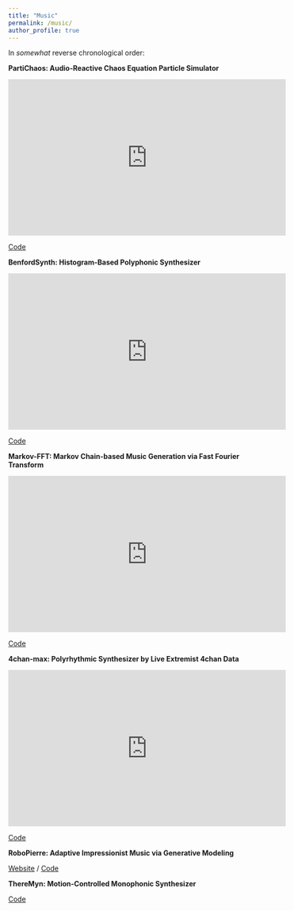 ```yaml
---
title: "Music"
permalink: /music/
author_profile: true
---
```


In *somewhat* reverse chronological order:


**PartiChaos: Audio-Reactive Chaos Equation Particle Simulator**
<iframe width="560" height="315" src="https://www.youtube.com/embed/Sn8szd5sxi4" title="YouTube video player" frameborder="0" allow="accelerometer; autoplay; clipboard-write; encrypted-media; gyroscope; picture-in-picture" allowfullscreen></iframe>

[Code](https://github.com/ZacharyNovack/twisted-signals/tree/main/chaos)

**BenfordSynth: Histogram-Based Polyphonic Synthesizer**
<iframe width="560" height="315" src="https://www.youtube.com/embed/XcQd_Q93snY" title="YouTube video player" frameborder="0" allow="accelerometer; autoplay; clipboard-write; encrypted-media; gyroscope; picture-in-picture" allowfullscreen></iframe>

[Code](https://github.com/ZacharyNovack/twisted-signals/tree/main/benford)


**Markov-FFT: Markov Chain-based Music Generation via Fast Fourier Transform**
<iframe width="560" height="315" src="https://www.youtube.com/embed/YayVKU6B8ns" title="YouTube video player" frameborder="0" allow="accelerometer; autoplay; clipboard-write; encrypted-media; gyroscope; picture-in-picture" allowfullscreen></iframe>

[Code](https://github.com/ZacharyNovack/twisted-signals/tree/main/markov-fft)


**4chan-max: Polyrhythmic Synthesizer by Live Extremist 4chan Data**
<iframe width="560" height="315" src="https://www.youtube.com/embed/2GbdZWir2UA" title="YouTube video player" frameborder="0" allow="accelerometer; autoplay; clipboard-write; encrypted-media; gyroscope; picture-in-picture" allowfullscreen></iframe>

[Code](https://github.com/ZacharyNovack/twisted-signals/tree/main/4chan-max)


**RoboPierre: Adaptive Impressionist Music via Generative Modeling**

[Website](https://robopierre.glitch.me) / [Code](https://github.com/ZacharyNovack/robopierre)


**ThereMyn: Motion-Controlled Monophonic Synthesizer**

[Code](https://github.com/ZacharyNovack/ThereMyn)